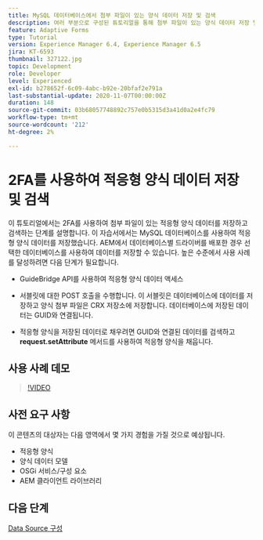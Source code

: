 ```yaml
---
title: MySQL 데이터베이스에서 첨부 파일이 있는 양식 데이터 저장 및 검색
description: 여러 부분으로 구성된 튜토리얼을 통해 첨부 파일이 있는 양식 데이터 저장 및 검색 단계를 안내합니다.
feature: Adaptive Forms
type: Tutorial
version: Experience Manager 6.4, Experience Manager 6.5
jira: KT-6593
thumbnail: 327122.jpg
topic: Development
role: Developer
level: Experienced
exl-id: b278652f-6c09-4abc-b92e-20bfaf2e791a
last-substantial-update: 2020-11-07T00:00:00Z
duration: 148
source-git-commit: 03b68057748892c757e0b5315d3a41d0a2e4fc79
workflow-type: tm+mt
source-wordcount: '212'
ht-degree: 2%

---
```


# 2FA를 사용하여 적응형 양식 데이터 저장 및 검색

이 튜토리얼에서는 2FA를 사용하여 첨부 파일이 있는 적응형 양식 데이터를 저장하고 검색하는 단계를 설명합니다. 이 자습서에서는 MySQL 데이터베이스를 사용하여 적응형 양식 데이터를 저장했습니다. AEM에서 데이터베이스별 드라이버를 배포한 경우 선택한 데이터베이스를 사용하여 데이터를 저장할 수 있습니다. 높은 수준에서 사용 사례를 달성하려면 다음 단계가 필요합니다.

* GuideBridge API를 사용하여 적응형 양식 데이터 액세스

* 서블릿에 대한 POST 호출을 수행합니다. 이 서블릿은 데이터베이스에 데이터를 저장하고 양식 첨부 파일은 CRX 저장소에 저장합니다. 데이터베이스에 저장된 데이터는 GUID와 연결됩니다.

* 적응형 양식을 저장된 데이터로 채우려면 GUID와 연결된 데이터를 검색하고 **request.setAttribute** 메서드를 사용하여 적응형 양식을 채웁니다.

## 사용 사례 데모

>[!VIDEO](https://video.tv.adobe.com/v/327122?quality=12&learn=on)

## 사전 요구 사항

이 콘텐츠의 대상자는 다음 영역에서 몇 가지 경험을 가질 것으로 예상됩니다.

* 적응형 양식
* 양식 데이터 모델
* OSGi 서비스/구성 요소
* AEM 클라이언트 라이브러리


## 다음 단계

[Data Source 구성](./configure-data-source.md)